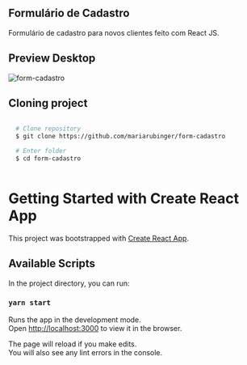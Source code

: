 ## Formulário de Cadastro 
Formulário de cadastro para novos clientes feito com React JS.


## Preview Desktop

![form-cadastro](https://user-images.githubusercontent.com/66969881/105424667-a7a16780-5c3f-11eb-8bc6-234ce1bba29f.png)


## Cloning project

```bash

  # Clone repository
  $ git clone https://github.com/mariarubinger/form-cadastro

  # Enter folder
  $ cd form-cadastro
  
  ```

# Getting Started with Create React App

This project was bootstrapped with [Create React App](https://github.com/facebook/create-react-app).

## Available Scripts

In the project directory, you can run:

### `yarn start`

Runs the app in the development mode.\
Open [http://localhost:3000](http://localhost:3000) to view it in the browser.

The page will reload if you make edits.\
You will also see any lint errors in the console.
